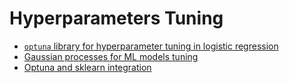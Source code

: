 # Hyperparameters Tuning

- [`optuna` library for hyperparameter tuning in logistic regression](https://towardsdatascience.com/exploring-optuna-a-hyper-parameter-framework-using-logistic-regression-84bd622cd3a5)
- [Gaussian processes for ML models tuning](https://towardsdatascience.com/gaussian-processes-smarter-tuning-for-your-ml-models-c72c7d4f5833)
- [Optuna and sklearn integration](https://towardsdatascience.com/optuna-a-flexible-efficient-and-scalable-hyperparameter-optimization-framework-d26bc7a23fff)
